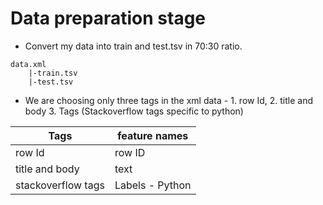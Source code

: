 # Data preparation stage

- Convert my data into train and test.tsv in 70:30 ratio.

```
data.xml
    |-train.tsv
    |-test.tsv
```

- We are choosing only three tags in the xml data - 1. row Id, 2. title and body 3. Tags (Stackoverflow tags specific to python)

|Tags|feature names|
|-|-|
|row Id|row ID|
|title and body|text|
|stackoverflow tags|Labels - Python|
